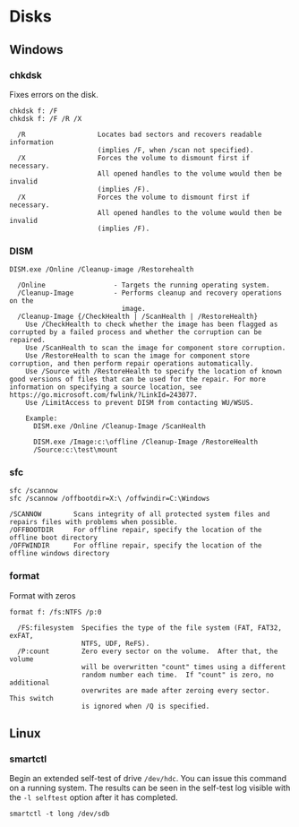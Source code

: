 # Disks

## Windows

### chkdsk

Fixes errors on the disk.

    chkdsk f: /F
    chkdsk f: /F /R /X

```
  /R                  Locates bad sectors and recovers readable information
                      (implies /F, when /scan not specified).
  /X                  Forces the volume to dismount first if necessary.
                      All opened handles to the volume would then be invalid
                      (implies /F).
  /X                  Forces the volume to dismount first if necessary.
                      All opened handles to the volume would then be invalid
                      (implies /F).
```
### DISM

    DISM.exe /Online /Cleanup-image /Restorehealth

```
  /Online                 - Targets the running operating system.
  /Cleanup-Image          - Performs cleanup and recovery operations on the
                            image.
  /Cleanup-Image {/CheckHealth | /ScanHealth | /RestoreHealth}
    Use /CheckHealth to check whether the image has been flagged as corrupted by a failed process and whether the corruption can be repaired.
    Use /ScanHealth to scan the image for component store corruption. 
    Use /RestoreHealth to scan the image for component store corruption, and then perform repair operations automatically. 
    Use /Source with /RestoreHealth to specify the location of known good versions of files that can be used for the repair. For more information on specifying a source location, see https://go.microsoft.com/fwlink/?LinkId=243077.
    Use /LimitAccess to prevent DISM from contacting WU/WSUS.

    Example:
      DISM.exe /Online /Cleanup-Image /ScanHealth

      DISM.exe /Image:c:\offline /Cleanup-Image /RestoreHealth
      /Source:c:\test\mount
```

### sfc

    sfc /scannow
    sfc /scannow /offbootdir=X:\ /offwindir=C:\Windows

```
/SCANNOW        Scans integrity of all protected system files and repairs files with problems when possible.
/OFFBOOTDIR     For offline repair, specify the location of the offline boot directory
/OFFWINDIR      For offline repair, specify the location of the offline windows directory
```

### format

Format with zeros

    format f: /fs:NTFS /p:0

```
  /FS:filesystem  Specifies the type of the file system (FAT, FAT32, exFAT,
                  NTFS, UDF, ReFS).
  /P:count        Zero every sector on the volume.  After that, the volume
                  will be overwritten "count" times using a different
                  random number each time.  If "count" is zero, no additional
                  overwrites are made after zeroing every sector.  This switch
                  is ignored when /Q is specified.
```

## Linux

### smartctl

Begin an extended self-test of drive `/dev/hdc`. You can issue this command on a running system. The results can be seen in the self-test log visible with the `-l selftest` option after it has completed. 

    smartctl -t long /dev/sdb
